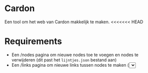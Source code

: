 # Cardon
Een tool om het web van Cardon makkelijk te maken.
<<<<<<< HEAD

# Requirements
- Een /nodes pagina om nieuwe nodes toe te voegen en nodes te verwijderen (dit past het `lijntjes.json` bestand aan)
- Een /links pagina om nieuwe links tussen nodes te maken (<select> voor de namen), ook om links te verwijderen
